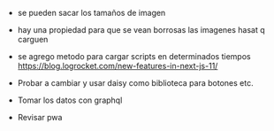 * se pueden sacar los tamaños de imagen
* hay una propiedad para que se vean borrosas las imagenes hasat q carguen
* se agrego metodo para cargar scripts en determinados tiempos
https://blog.logrocket.com/new-features-in-next-js-11/

* Probar a cambiar y usar daisy como biblioteca para botones etc.
* Tomar los datos con graphql
* Revisar pwa